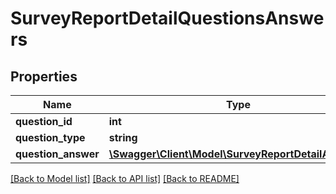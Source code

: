 # SurveyReportDetailQuestionsAnswers

## Properties
Name | Type | Description | Notes
------------ | ------------- | ------------- | -------------
**question_id** | **int** |  | 
**question_type** | **string** |  | 
**question_answer** | [**\Swagger\Client\Model\SurveyReportDetailAnswer[]**](SurveyReportDetailAnswer.md) |  | 

[[Back to Model list]](../README.md#documentation-for-models) [[Back to API list]](../README.md#documentation-for-api-endpoints) [[Back to README]](../README.md)


